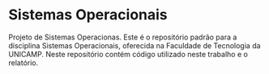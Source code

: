 # Sistemas Operacionais
Projeto de Sistemas Operacionas. Este é o repositório padrão para a disciplina Sistemas Operacionais, oferecida na Faculdade de Tecnologia da UNICAMP. Neste repositório contém código utilizado neste trabalho e o relatório.
